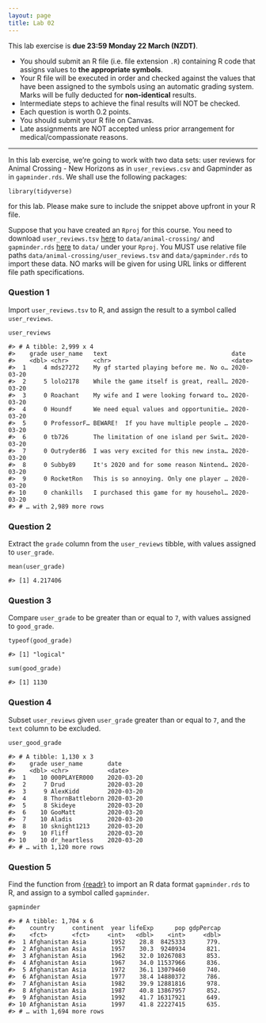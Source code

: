 ```yaml
---
layout: page
title: Lab 02
---
```


This lab exercise is **due 23:59 Monday 22 March (NZDT)**.

-   You should submit an R file (i.e. file extension `.R`) containing R
    code that assigns values to **the appropriate symbols**.
-   Your R file will be executed in order and checked against the values
    that have been assigned to the symbols using an automatic grading
    system. Marks will be fully deducted for **non-identical** results.
-   Intermediate steps to achieve the final results will NOT be checked.
-   Each question is worth 0.2 points.
-   You should submit your R file on Canvas.
-   Late assignments are NOT accepted unless prior arrangement for
    medical/compassionate reasons.

<hr>

In this lab exercise, we’re going to work with two data sets: user
reviews for Animal Crossing - New Horizons as in `user_reviews.csv` and
Gapminder as in `gapminder.rds`. We shall use the following packages:

    library(tidyverse)

for this lab. Please make sure to include the snippet above upfront in
your R file.

Suppose that you have created an `Rproj` for this course. You need to
download `user_reviews.tsv`
[here](https://github.com/rfordatascience/tidytuesday/raw/master/data/2020/2020-05-05/user_reviews.tsv)
to `data/animal-crossing/` and `gapminder.rds`
[here](https://github.com/STATS-UOA/stats220/raw/master/lectures/data/gapminder.rds)
to `data/` under your `Rproj`. You MUST use relative file paths
`data/animal-crossing/user_reviews.tsv` and `data/gapminder.rds` to
import these data. NO marks will be given for using URL links or
different file path specifications.

### Question 1

Import `user_reviews.tsv` to R, and assign the result to a symbol called
`user_reviews`.

    user_reviews

    #> # A tibble: 2,999 x 4
    #>    grade user_name   text                                   date      
    #>    <dbl> <chr>       <chr>                                  <date>    
    #>  1     4 mds27272    My gf started playing before me. No o… 2020-03-20
    #>  2     5 lolo2178    While the game itself is great, reall… 2020-03-20
    #>  3     0 Roachant    My wife and I were looking forward to… 2020-03-20
    #>  4     0 Houndf      We need equal values and opportunitie… 2020-03-20
    #>  5     0 ProfessorF… BEWARE!  If you have multiple people … 2020-03-20
    #>  6     0 tb726       The limitation of one island per Swit… 2020-03-20
    #>  7     0 Outryder86  I was very excited for this new insta… 2020-03-20
    #>  8     0 Subby89     It's 2020 and for some reason Nintend… 2020-03-20
    #>  9     0 RocketRon   This is so annoying. Only one player … 2020-03-20
    #> 10     0 chankills   I purchased this game for my househol… 2020-03-20
    #> # … with 2,989 more rows

### Question 2

Extract the `grade` column from the `user_reviews` tibble, with values
assigned to `user_grade`.

    mean(user_grade)

    #> [1] 4.217406

### Question 3

Compare `user_grade` to be greater than or equal to `7`, with values
assigned to `good_grade`.

    typeof(good_grade)

    #> [1] "logical"

    sum(good_grade)

    #> [1] 1130

### Question 4

Subset `user_reviews` given `user_grade` greater than or equal to `7`,
and the `text` column to be excluded.

    user_good_grade

    #> # A tibble: 1,130 x 3
    #>    grade user_name       date      
    #>    <dbl> <chr>           <date>    
    #>  1    10 000PLAYER000    2020-03-20
    #>  2     7 Drud            2020-03-20
    #>  3     9 AlexKidd        2020-03-20
    #>  4     8 ThornBattleborn 2020-03-20
    #>  5     8 Skideye         2020-03-20
    #>  6    10 GooMatt         2020-03-20
    #>  7    10 Aladis          2020-03-20
    #>  8    10 sknight1213     2020-03-20
    #>  9    10 Fliff           2020-03-20
    #> 10    10 dr_heartless    2020-03-20
    #> # … with 1,120 more rows

### Question 5

Find the function from
[{readr}](https://readr.tidyverse.org/reference/index.html) to import an
R data format `gapminder.rds` to R, and assign to a symbol called
`gapminder`.

    gapminder

    #> # A tibble: 1,704 x 6
    #>    country     continent  year lifeExp      pop gdpPercap
    #>    <fct>       <fct>     <int>   <dbl>    <int>     <dbl>
    #>  1 Afghanistan Asia       1952    28.8  8425333      779.
    #>  2 Afghanistan Asia       1957    30.3  9240934      821.
    #>  3 Afghanistan Asia       1962    32.0 10267083      853.
    #>  4 Afghanistan Asia       1967    34.0 11537966      836.
    #>  5 Afghanistan Asia       1972    36.1 13079460      740.
    #>  6 Afghanistan Asia       1977    38.4 14880372      786.
    #>  7 Afghanistan Asia       1982    39.9 12881816      978.
    #>  8 Afghanistan Asia       1987    40.8 13867957      852.
    #>  9 Afghanistan Asia       1992    41.7 16317921      649.
    #> 10 Afghanistan Asia       1997    41.8 22227415      635.
    #> # … with 1,694 more rows
